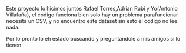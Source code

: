 Este proyecto lo hicimos juntos Rafael Torres,Adrian Rubi y Yo(Antonio Villafaña), el codigo funciona bien solo hay un problema parafuncionar necesita un CSV, y no encuentro este dataset
sin esto el codigo no lee nada.

Por lo pronto lo eh estado buscando y preguntandole a mis amigos si lo tienen 

